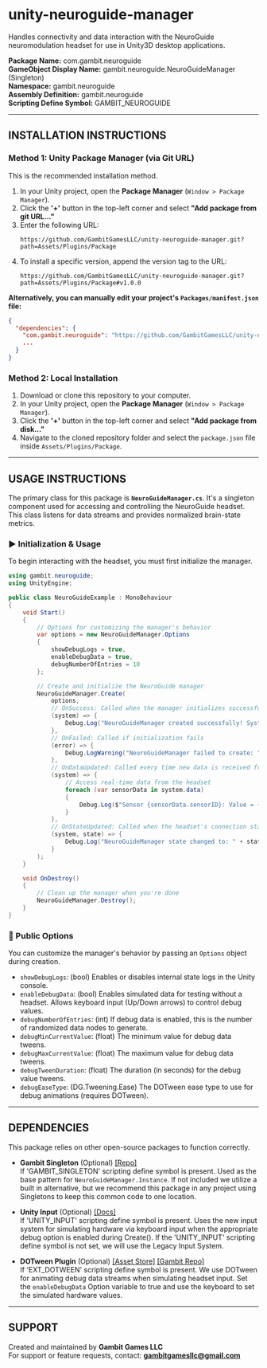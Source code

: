 # unity-neuroguide-manager

Handles connectivity and data interaction with the NeuroGuide neuromodulation headset for use in Unity3D desktop applications.

**Package Name:** com.gambit.neuroguide  
**GameObject Display Name:** gambit.neuroguide.NeuroGuideManager (Singleton)  
**Namespace:** gambit.neuroguide  
**Assembly Definition:** gambit.neuroguide  
**Scripting Define Symbol:** GAMBIT_NEUROGUIDE

-----

## INSTALLATION INSTRUCTIONS

### Method 1: Unity Package Manager (via Git URL)

This is the recommended installation method.

1.  In your Unity project, open the **Package Manager** (`Window > Package Manager`).
2.  Click the **'+'** button in the top-left corner and select **"Add package from git URL..."**
3.  Enter the following URL:
    ```
    https://github.com/GambitGamesLLC/unity-neuroguide-manager.git?path=Assets/Plugins/Package
    ```
4.  To install a specific version, append the version tag to the URL:
    ```
    https://github.com/GambitGamesLLC/unity-neuroguide-manager.git?path=Assets/Plugins/Package#v1.0.0
    ```

**Alternatively, you can manually edit your project's `Packages/manifest.json` file:**

```json
{
  "dependencies": {
    "com.gambit.neuroguide": "https://github.com/GambitGamesLLC/unity-neuroguide-manager.git?path=Assets/Plugins/Package",
    ...
  }
}
```

### Method 2: Local Installation

1.  Download or clone this repository to your computer.
2.  In your Unity project, open the **Package Manager** (`Window > Package Manager`).
3.  Click the **'+'** button in the top-left corner and select **"Add package from disk..."**
4.  Navigate to the cloned repository folder and select the `package.json` file inside `Assets/Plugins/Package`.

-----

## USAGE INSTRUCTIONS

The primary class for this package is **`NeuroGuideManager.cs`**. It's a singleton component used for accessing and controlling the NeuroGuide headset. This class listens for data streams and provides normalized brain-state metrics.

### ▶ Initialization & Usage

To begin interacting with the headset, you must first initialize the manager.

```csharp
using gambit.neuroguide;
using UnityEngine;

public class NeuroGuideExample : MonoBehaviour
{
    void Start()
    {
        // Options for customizing the manager's behavior
        var options = new NeuroGuideManager.Options
        {
            showDebugLogs = true,
            enableDebugData = true,
            debugNumberOfEntries = 10
        };

        // Create and initialize the NeuroGuide manager
        NeuroGuideManager.Create(
            options,
            // OnSuccess: Called when the manager initializes successfully
            (system) => {
                Debug.Log("NeuroGuideManager created successfully! System data count: " + system.data.Count);
            },
            // OnFailed: Called if initialization fails
            (error) => {
                Debug.LogWarning("NeuroGuideManager failed to create: " + error);
            },
            // OnDataUpdated: Called every time new data is received from the headset
            (system) => {
                // Access real-time data from the headset
                foreach (var sensorData in system.data)
                {
                    Debug.Log($"Sensor {sensorData.sensorID}: Value = {sensorData.currentValue}");
                }
            },
            // OnStateUpdated: Called when the headset's connection state changes
            (system, state) => {
                Debug.Log("NeuroGuideManager state changed to: " + state);
            }
        );
    }

    void OnDestroy()
    {
        // Clean up the manager when you're done
        NeuroGuideManager.Destroy();
    }
}
```

### 🔧 Public Options

You can customize the manager's behavior by passing an `Options` object during creation.

  * `showDebugLogs`: (bool) Enables or disables internal state logs in the Unity console.
  * `enableDebugData`: (bool) Enables simulated data for testing without a headset. Allows keyboard input (Up/Down arrows) to control debug values.
  * `debugNumberOfEntries`: (int) If debug data is enabled, this is the number of randomized data nodes to generate.
  * `debugMinCurrentValue`: (float) The minimum value for debug data tweens.
  * `debugMaxCurrentValue`: (float) The maximum value for debug data tweens.
  * `debugTweenDuration`: (float) The duration (in seconds) for the debug value tweens.
  * `debugEaseType`: (DG.Tweening.Ease) The DOTween ease type to use for debug animations (requires DOTween).

-----

## DEPENDENCIES

This package relies on other open-source packages to function correctly.

  * **Gambit Singleton** (Optional) [[Repo]](https://github.com/GambitGamesLLC/unity-singleton)  
    If 'GAMBIT_SINGLETON' scripting define symbol is present. Used as the base pattern for `NeuroGuideManager.Instance`. If not included we utilize a built in alternative, but we recommend this package in any project using Singletons to keep this common code to one location.

  * **Unity Input** (Optional) [[Docs]](https://docs.unity3d.com/Packages/com.unity.inputsystem@1.14/manual/index.html)  
    If 'UNITY_INPUT' scripting define symbol is present. Uses the new input system for simulating hardware via keyboard input when the appropriate debug option is enabled during Create(). If the 'UNITY_INPUT' scripting define symbol is not set, we will use the Legacy Input System.

  * **DOTween Plugin** (Optional) [[Asset Store]](https://assetstore.unity.com/packages/tools/animation/dotween-hotween-v2-27676) [[Gambit Repo]](https://github.com/GambitGamesLLC/unity-plugin-dotween)  
    If 'EXT_DOTWEEN' scripting define symbol is present. We use DOTween for animating debug data streams when simulating headset input. Set the `enableDebugData` Option variable to true and use the keyboard to set the simulated hardware values.

-----

## SUPPORT

Created and maintained by **Gambit Games LLC**  
For support or feature requests, contact: **gambitgamesllc@gmail.com**